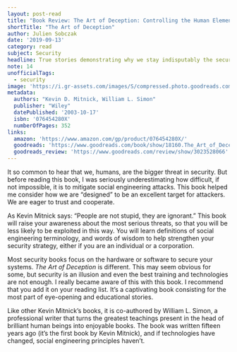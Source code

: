 ```yaml
---
layout: post-read
title: "Book Review: The Art of Deception: Controlling the Human Element of Security"
shortTitle: "The Art of Deception"
author: Julien Sobczak
date: '2019-09-13'
category: read
subject: Security
headline: True stories demonstrating why we stay indisputably the security's weakest link.
note: 14
unofficialTags:
  - security
image: 'https://i.gr-assets.com/images/S/compressed.photo.goodreads.com/books/1385273509l/18160.jpg'
metadata:
  authors: "Kevin D. Mitnick, William L. Simon"
  publisher: "Wiley"
  datePublished: '2003-10-17'
  isbn: '076454280X'
  numberOfPages: 352
links:
  amazon: 'https://www.amazon.com/gp/product/076454280X/'
  goodreads: 'https://www.goodreads.com/book/show/18160.The_Art_of_Deception'
  goodreads_review: 'https://www.goodreads.com/review/show/3023528066'
---
```


It so common to hear that we, humans, are the bigger threat in security. But before reading this book, I was seriously underestimating how difficult, if not impossible, it is to mitigate social engineering attacks. This book helped me consider how we are “designed” to be an excellent target for attackers. We are eager to trust and cooperate.

As Kevin Mitnick says: “People are not stupid, they are ignorant.” This book will raise your awareness about the most serious threats, so that you will be less likely to be exploited in this way. You will learn definitions of social engineering terminology, and words of wisdom to help strengthen your security strategy, either if you are an individual or a corporation.

Most security books focus on the hardware or software to secure your systems. _The Art of Deception_ is different. This may seem obvious for some, but security is an illusion and even the best training and technologies are not enough. I really became aware of this with this book. I recommend that you add it on your reading list. It’s a captivating book consisting for the most part of eye-opening and educational stories.

Like other Kevin Mitnick’s books, it is co-authored by William L. Simon, a professional writer that turns the greatest teachings present in the head of brilliant human beings into enjoyable books. The book was written fifteen years ago (it’s the first book by Kevin Mitnick), and if technologies have changed, social engineering principles haven’t.
